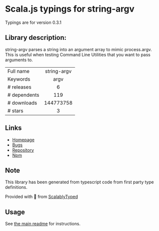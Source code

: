 
# Scala.js typings for string-argv

Typings are for version 0.3.1

## Library description:
string-argv parses a string into an argument array to mimic process.argv. This is useful when testing Command Line Utilities that you want to pass arguments to.

|                    |                 |
| ------------------ | :-------------: |
| Full name          | string-argv |
| Keywords           | argv |
| # releases         | 6 |
| # dependents       | 119 |
| # downloads        | 144773758 |
| # stars            | 3 |

## Links
- [Homepage](https://github.com/mccormicka/string-argv)
- [Bugs](https://github.com/mccormicka/string-argv/issues)
- [Repository](https://github.com/mccormicka/string-argv)
- [Npm](https://www.npmjs.com/package/string-argv)
    


## Note
This library has been generated from typescript code from first party type definitions.

Provided with :purple_heart: from [ScalablyTyped](https://github.com/oyvindberg/ScalablyTyped)

## Usage
See [the main readme](../../readme.md) for instructions.


